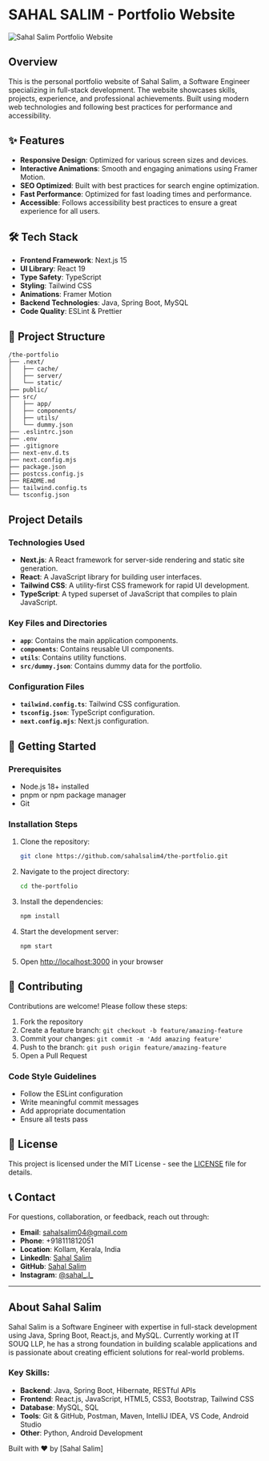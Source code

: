 # SAHAL SALIM - Portfolio Website

![Sahal Salim Portfolio Website](https://github.com/user-attachments/assets/4f82669c-9a5a-4761-a927-2f54f0f64169)

## Overview

This is the personal portfolio website of Sahal Salim, a Software Engineer specializing in full-stack development. The website showcases skills, projects, experience, and professional achievements. Built using modern web technologies and following best practices for performance and accessibility.

## ✨ Features

- **Responsive Design**: Optimized for various screen sizes and devices.
- **Interactive Animations**: Smooth and engaging animations using Framer Motion.
- **SEO Optimized**: Built with best practices for search engine optimization.
- **Fast Performance**: Optimized for fast loading times and performance.
- **Accessible**: Follows accessibility best practices to ensure a great experience for all users.

## 🛠️ Tech Stack

- **Frontend Framework**: Next.js 15
- **UI Library**: React 19
- **Type Safety**: TypeScript
- **Styling**: Tailwind CSS
- **Animations**: Framer Motion
- **Backend Technologies**: Java, Spring Boot, MySQL
- **Code Quality**: ESLint & Prettier

## 📁 Project Structure

```
/the-portfolio
├── .next/
│   ├── cache/
│   ├── server/
│   └── static/
├── public/
├── src/
│   ├── app/
│   ├── components/
│   ├── utils/
│   └── dummy.json
├── .eslintrc.json
├── .env
├── .gitignore
├── next-env.d.ts
├── next.config.mjs
├── package.json
├── postcss.config.js
├── README.md
├── tailwind.config.ts
└── tsconfig.json
```

## Project Details

### Technologies Used

- **Next.js**: A React framework for server-side rendering and static site generation.
- **React**: A JavaScript library for building user interfaces.
- **Tailwind CSS**: A utility-first CSS framework for rapid UI development.
- **TypeScript**: A typed superset of JavaScript that compiles to plain JavaScript.

### Key Files and Directories

- **`app`**: Contains the main application components.
- **`components`**: Contains reusable UI components.
- **`utils`**: Contains utility functions.
- **`src/dummy.json`**: Contains dummy data for the portfolio.

### Configuration Files

- **`tailwind.config.ts`**: Tailwind CSS configuration.
- **`tsconfig.json`**: TypeScript configuration.
- **`next.config.mjs`**: Next.js configuration.

## 🚀 Getting Started

### Prerequisites

- Node.js 18+ installed
- pnpm or npm package manager
- Git

### Installation Steps

1. Clone the repository:

   ```sh
   git clone https://github.com/sahalsalim4/the-portfolio.git
   ```

2. Navigate to the project directory:

   ```sh
   cd the-portfolio
   ```

3. Install the dependencies:

   ```sh
   npm install
   ```

4. Start the development server:

   ```sh
   npm start
   ```

5. Open [http://localhost:3000](http://localhost:3000) in your browser

## 🤝 Contributing

Contributions are welcome! Please follow these steps:

1. Fork the repository
2. Create a feature branch: `git checkout -b feature/amazing-feature`
3. Commit your changes: `git commit -m 'Add amazing feature'`
4. Push to the branch: `git push origin feature/amazing-feature`
5. Open a Pull Request

### Code Style Guidelines

- Follow the ESLint configuration
- Write meaningful commit messages
- Add appropriate documentation
- Ensure all tests pass

## 📝 License

This project is licensed under the MIT License - see the [LICENSE](LICENSE) file for details.

## 📞 Contact

For questions, collaboration, or feedback, reach out through:

- **Email**: sahalsalim04@gmail.com
- **Phone**: +918111812051
- **Location**: Kollam, Kerala, India
- **LinkedIn**: [Sahal Salim](https://www.linkedin.com/in/sahal-salim-38a0b32b9)
- **GitHub**: [Sahal Salim](https://github.com/sahalsalim4)
- **Instagram**: [@sahal_.l_](https://instagram.com/sahal_.l_)

---

## About Sahal Salim

Sahal Salim is a Software Engineer with expertise in full-stack development using Java, Spring Boot, React.js, and MySQL. Currently working at IT SOUQ LLP, he has a strong foundation in building scalable applications and is passionate about creating efficient solutions for real-world problems.

### Key Skills:
- **Backend**: Java, Spring Boot, Hibernate, RESTful APIs
- **Frontend**: React.js, JavaScript, HTML5, CSS3, Bootstrap, Tailwind CSS
- **Database**: MySQL, SQL
- **Tools**: Git & GitHub, Postman, Maven, IntelliJ IDEA, VS Code, Android Studio
- **Other**: Python, Android Development

Built with ❤️ by [Sahal Salim]
